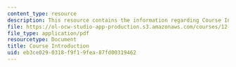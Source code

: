 ```yaml
---
content_type: resource
description: This resource contains the information regarding Course Introduction.
file: https://ol-ocw-studio-app-production.s3.amazonaws.com/courses/12-335-experimental-atmospheric-chemistry-fall-2014/eb3ce0290318f9f19fea87fd00319462_MIT12_335F14_Lecture_intro.pdf
file_type: application/pdf
resourcetype: Document
title: Course Introduction
uid: eb3ce029-0318-f9f1-9fea-87fd00319462
---
```

